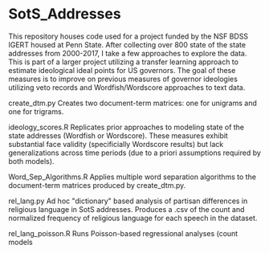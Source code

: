 # SotS_Addresses

This repository houses code used for a project funded by the NSF BDSS IGERT housed at Penn State. After collecting over 800 state of the state addresses from 2000-2017, I take a few approaches to explore the data. This is part of a larger project utilizing a transfer learning approach to estimate ideological ideal points for US governors. The goal of these measures is to improve on previous measures of governor ideologies utilizing veto records and Wordfish/Wordscore approaches to text data.

create_dtm.py
Creates two document-term matrices: one for unigrams and one for trigrams.

ideology_scores.R
Replicates prior approaches to modeling state of the state addresses (Wordfish or Wordscore). These measures exhibit substantial face validity (specificially Wordscore results) but lack generalizations across time periods (due to a priori assumptions required by both models).

Word_Sep_Algorithms.R
Applies multiple word separation algorithms to the document-term matrices produced by create_dtm.py.

rel_lang.py
Ad hoc "dictionary" based analysis of partisan differences in religious language in SotS addresses. Produces a .csv of the count and normalized frequency of religious language for each speech in the dataset. 

rel_lang_poisson.R
Runs Poisson-based regressional analyses (count models

